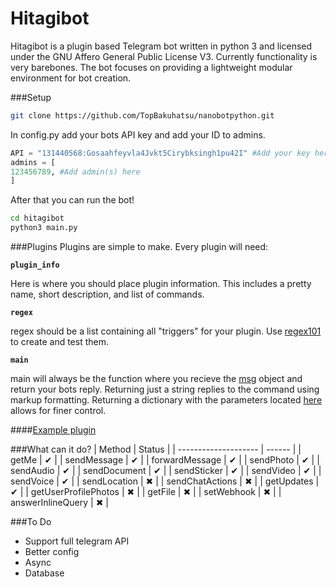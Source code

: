# Hitagibot

Hitagibot is a plugin based Telegram bot written in python 3 and licensed under the GNU Affero General Public License V3. Currently functionality is very barebones. The bot focuses on providing a lightweight modular environment for bot creation.

###Setup
```bash
git clone https://github.com/TopBakuhatsu/nanobotpython.git
```
In config.py add your bots API key and add your ID to admins.
```python
API = "131440568:Gosaahfeyvla4Jvkt5Cirybksingh1pu42I" #Add your key here (This one won't work)
admins = [
123456789, #Add admin(s) here
]
```

After that you can run the bot!
```bash
cd hitagibot
python3 main.py
```
###Plugins
Plugins are simple to make. Every plugin will need: 

**`plugin_info`**

Here is where you should place plugin information. This includes a pretty name, short description, and list of commands.

**`regex`**

regex should be a list containing all "triggers" for your plugin. Use [regex101](https://regex101.com/) to create and test them.

**`main`** 

main will always be the function where you recieve the [msg](https://core.telegram.org/bots/api#message) object and return your bots reply. Returning just a string replies to the command using markup formatting. Returning a dictionary with the parameters located [here](https://core.telegram.org/bots/api#sendmessage) allows for finer control.

####[Example plugin](https://github.com/TopBakuhatsu/hitagibot/blob/master/plugins/example.py)

###What can it do?
| Method               | Status |
| -------------------- | ------ |
| getMe                | ✔      |
| sendMessage          | ✔      |
| forwardMessage       | ✔      |
| sendPhoto            | ✔      |
| sendAudio            | ✔      |
| sendDocument         | ✔      |
| sendSticker          | ✔      |
| sendVideo            | ✔      |
| sendVoice            | ✔      |
| sendLocation         | ✖      |
| sendChatActions      | ✖      |
| getUpdates           | ✔      |
| getUserProfilePhotos | ✖      |
| getFile              | ✖      |
| setWebhook           | ✖      |
| answerInlineQuery    | ✖      |

###To Do
- Support full telegram API
- Better config
- Async
- Database
